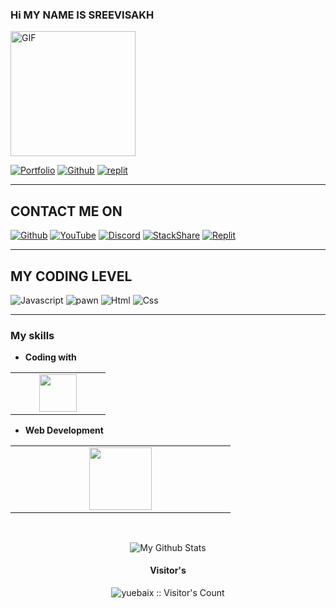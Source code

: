 ### Hi MY NAME IS SREEVISAKH
<img alt="GIF" src="https://media.discordapp.net/attachments/990946376236023838/990947438749683782/IMG_20220410_104014-02.jpg" width = 200/>

[![Portfolio](https://img.shields.io/badge/-Portfolio-red?style=flat&logo=appveyor&logoColor=white)](https://cruzgaming.ml)
[![Github](https://img.shields.io/badge/-Github-000?style=flat&logo=Github&logoColor=white)](https://github.com/cruz-gaming)
[![replit](https://img.shields.io/badge/replit-Replit-red)](https://replit.com/@cruzgaming1)

-----

## CONTACT ME ON
<a href='https://github.com/cruz-gaming' target="_blank"><img alt='Github' src='https://img.shields.io/badge/-cruz gaming-100000?style=social&logo=Github&logoColor=010818&labelColor=black&color=black'/></a>
<a href='https://youtube.com/channel/UCw70Izn4pj_V8s_AZE5aj9A' target="_blank"><img alt='YouTube' src='https://img.shields.io/badge/Cruzgaming-100000?style=social&logo=YouTube&logoColor=ED1F14&labelColor=C2D3D0&color=13CAE7'/></a>
<a href='https://discord.com/channels/@me/610513919601279005' target="_blank"><img alt='Discord' src='https://img.shields.io/badge/cruzgaming-100000?style=social&logo=Discord&logoColor=1A54D3&labelColor=black&color=black'/></a>
<a href='https://cruzgaming.ml/' target="_blank"><img alt='StackShare' src='https://img.shields.io/badge/Cruz Gaming-100000?style=social&logo=StackShare&logoColor=3F9AD3&labelColor=7F3C3C&color=623D3D'/></a>
<a href='https://replit.com/@cruzgaming1' target="_blank"><img alt='Replit' src='https://img.shields.io/badge/cruzgaming-100000?style=social&logo=Replit&logoColor=320B0B&labelColor=black&color=black'/></a>

-----

## MY CODING LEVEL

![Javascript](https://img.shields.io/badge/Javascript%20-70.00%25-yellow)
![pawn](https://img.shields.io/badge/Pawn-85.00%25-orange)
![Html](https://img.shields.io/badge/HTML-95.05%25-brightgreen)
![Css](https://img.shields.io/badge/CSS-45.00%25-blue)

-----

### My skills 
- **Coding with**
<table>
<tbody>
 <tr>

<td align="center" width="50%">
<img height=60px src="https://www.vectorlogo.zone/logos/javascript/javascript-ar21.svg"> 
</td>
</tr>
</tbody>
</table>

- **Web Development**
<table>
<tbody>
 <tr>
<td align="center" width="33%">

<img height=100px src="https://www.vectorlogo.zone/logos/w3_html5/w3_html5-ar21.svg"> 
</td>
<tr>
 
 </tr>
</tbody>
</table>
<br>
<p align="center">
  
<img align="center" src="https://github-readme-stats.vercel.app/api?username=cruz-gaming&&show_icons=true&theme=radical" alt="My Github Stats">
</p>

<h4 align="center">Visitor's</h4>
<p align="center"><img src="https://profile-counter.glitch.me/{cruz-gaming}/count.svg" alt="yuebaix :: Visitor's Count" /></p>
<br/>
